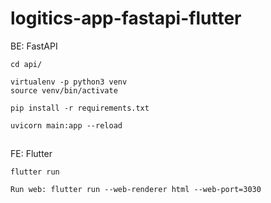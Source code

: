 # logitics-app-fastapi-flutter

BE: FastAPI
```
cd api/
```
```
virtualenv -p python3 venv
source venv/bin/activate
```
```
pip install -r requirements.txt
```
```
uvicorn main:app --reload
```
##
FE: Flutter
```
flutter run
```
```
Run web: flutter run --web-renderer html --web-port=3030
```

